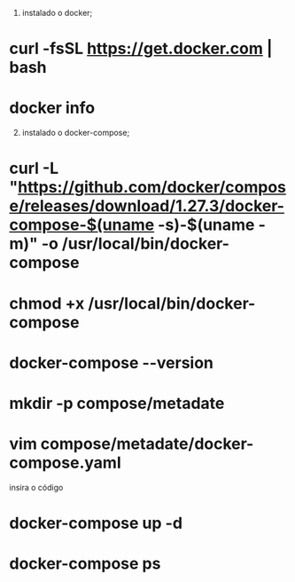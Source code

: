 1. instalado o docker;

# curl -fsSL https://get.docker.com | bash
# docker info

2. instalado o docker-compose;

# curl -L "https://github.com/docker/compose/releases/download/1.27.3/docker-compose-$(uname -s)-$(uname -m)" -o /usr/local/bin/docker-compose
# chmod +x /usr/local/bin/docker-compose
# docker-compose --version
# mkdir -p compose/metadate
# vim compose/metadate/docker-compose.yaml
insira o código
# docker-compose up -d
# docker-compose ps



